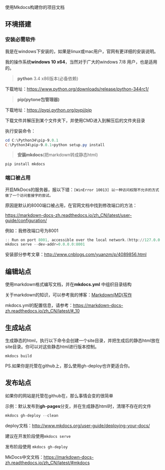 使用Mkdocs构建你的项目文档

## 环境搭建

### 安装必需软件

我是在windows下安装的，如果是linux或mac用户，官网有更详细的安装说明。

我的操作系统**windows 10 x64**，当然对于广大的windows 7/8  用户，也是适用的。

> **python** 3.4 x86版本(必备依赖)

 下载地址：https://www.python.org/downloads/release/python-344rc1/



> **pip(pytone包管理器)**

下载地址：https://pypi.python.org/pypi/pip

下载文件并解压到某个文件夹下，并使用CMD进入到解压后的文件夹目录

执行安装命令：

```powershell
cd C:\Python34\pip-9.0.1
C:\Python34\pip-9.0.1>python setup.py install
```



> **安装mkdocs**(把markdown转成静态html)

```powershell
pip install mkdocs
```



###  端口被占用

开启MkDocs的服务器，报以下错：`[WinError 10013] 以一种访问权限不允许的方式做了一个访问套接字的尝试。`

原因是默认的8000端口被占用，在官网文档中找到修改端口的方法：

https://markdown-docs-zh.readthedocs.io/zh_CN/latest/user-guide/configuration/

例如：我修改端口号为8001

```powershell
:: Run on port 8001, accessible over the local network.(http://127.0.0.1:8001/) , if 8000 port is used by other.
mkdocs serve --dev-addr=0.0.0.0:8001
```



安装部分参考文章：http://www.cnblogs.com/yuanzm/p/4089856.html



## 编辑站点

使用markdown格式编写文档，并在**mkdocs.yml** 中组织目录结构

关于markdown的知识，可以参考我的博客：[Markdown(MD)写作](http://www.cnblogs.com/zhaoqingqing/p/4905329.html)

mkdocs.yml的配置信息，请参考：https://markdown-docs-zh.readthedocs.io/zh_CN/latest/#_10





## 生成站点

生成静态的html，执行以下命令会创建一个site目录，并把生成后的静态html放在site目录。你可以对这些静态html进行版本控制。

```
mkdocs build
```

PS.如果你是托管在github上，那么使用gh-deploy也许更适合你。





## 发布站点

如果你的网站是托管在github在，那么事情会变的很简单

示例：默认发布到**gh-pages**分支，并在生成静态html时，清理不存在的文件

```powershell
mkdocs gh-deploy --clean
```

deploy文档：http://www.mkdocs.org/user-guide/deploying-your-docs/





建议在开发阶段使用`mkdocs serve`

发布阶段使用 `mkdocs gh-deploy`

MkDocs中文文档：https://markdown-docs-zh.readthedocs.io/zh_CN/latest/#mkdocs